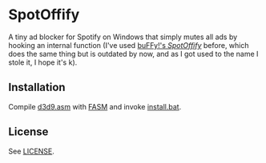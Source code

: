 SpotOffify
==========

A tiny ad blocker for Spotify on Windows that simply mutes all ads by hooking an internal function (I've used [buFFy!'s _SpotOffify_](http://www.elitepvpers.com/forum/coding-releases/2728234-spotoffify-silence-all-them-adz.html) before, which does the same thing but is outdated by now, and as I got used to the name I stole it, I hope it's k).

## Installation

Compile [d3d9.asm](src/d3d9.asm) with [FASM](http://flatassembler.net/) and invoke [install.bat](install.bat).

## License

See [LICENSE](LICENSE).
